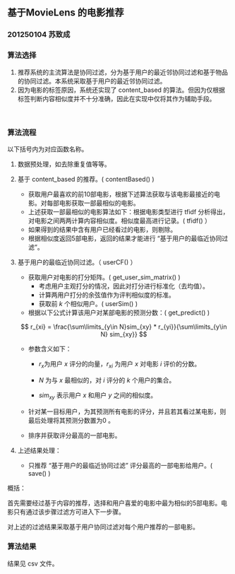 ## 基于MovieLens 的电影推荐

### 201250104 苏致成



### 算法选择

1. 推荐系统的主流算法是协同过滤，分为基于用户的最近邻协同过滤和基于物品的协同过滤。本系统采取基于用户的最近邻协同过滤。
2. 因为电影的标签原因，系统还实现了 content_based 的算法。但因为仅根据标签判断内容相似度并不十分准确，因此在实现中仅将其作为辅助手段。

​	

### 算法流程

以下括号内为对应函数名称。

1. 数据预处理，如去除重复值等等。

2. 基于 content_based 的推荐。( contentBased() )

   + 获取用户最喜欢的前10部电影，根据下述算法获取与该电影最接近的电影。对每部电影获取一部最相似的电影。
   + 上述获取一部最相似的电影算法如下：根据电影类型进行 tfidf 分析得出，对电影之间两两计算内容相似度。相似度最高进行记录。( tfidf() ）
   + 如果得到的结果中含有用户已经看过的电影，则剔除。
   + 根据相似度返回5部电影，返回的结果才能进行 “基于用户的最临近协同过滤”。

3. 基于用户的最临近协同过滤。（ userCF() ）

   + 获取用户对电影的打分矩阵。(  get_user_sim_matrix()  )
     + 考虑用户主观打分的情况，因此对打分进行标准化（去均值）。
     + 计算两用户打分的余弦值作为评判相似度的标准。
     + 获取前 $k$ 个相似用户。( userSim() )
   + 根据以下公式计算该用户对某部电影的预测分数：( get_predict() )

   $$
   r_{xi} = \frac{\sum\limits_{y\in N}sim_{xy} * r_{yi}}{\sum\limits_{y\in N} sim_{xy}}
   $$

   + 参数含义如下：

     + $r_{x}$为用户 $x$ 评分的向量，$r_{xi}$ 为用户 $x$ 对电影 $i$ 评价的分数。

     + $N$ 为与 $x$ 最相似的，对 $i$ 评分的 $k$ 个用户的集合。

     + $sim_{xy}$ 表示用户 $x$ 和用户 $y$ 之间的相似度。

   + 针对某一目标用户，为其预测所有电影的评分，并且若其看过某电影，则最后处理将其预测分数置为0 。 

   + 排序并获取评分最高的一部电影。

4. 上述结果处理：

   + 只推荐 “基于用户的最临近协同过滤” 评分最高的一部电影给用户。( save() )



概括：

首先需要经过基于内容的推荐，选择和用户喜爱的电影中最为相似的5部电影。电影只有通过该步骤过滤方可进入下一步骤。

对上述的过滤结果采取基于用户协同过滤对每个用户推荐的一部电影。 



### 算法结果

结果见 csv 文件。